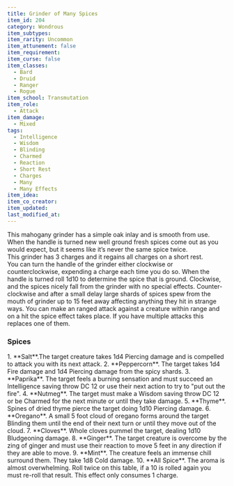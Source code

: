 ```yaml
---
title: Grinder of Many Spices
item_id: 204
category: Wondrous
item_subtypes: 
item_rarity: Uncommon
item_attunement: false
item_requirement: 
item_curse: false
item_classes: 
  - Bard
  - Druid
  - Ranger
  - Rogue
item_school: Transmutation
item_role: 
  - Attack
item_damage: 
  - Mixed
tags:
  - Intelligence
  - Wisdom
  - Blinding
  - Charmed
  - Reaction
  - Short Rest
  - Charges
  - Many
  - Many Effects
item_idea: 
item_co_creator: 
item_updated: 
last_modified_at: 
---
```


This mahogany grinder has a simple oak inlay and is smooth from use. When the handle is turned new well ground fresh spices come out as you would expect, but it seems like it’s never the same spice twice.  
This grinder has 3 charges and it regains all charges on a short rest.  
You can turn the handle of the grinder either clockwise or counterclockwise, expending a charge each time you do so. When the handle is turned roll 1d10 to determine the spice that is ground. Clockwise, and the spices nicely fall from the grinder with no special effects. Counter-clockwise and after a small delay large shards of spices spew from the mouth of grinder up to 15 feet away affecting anything they hit in strange ways. You can make an ranged attack against a creature within range and on a hit the spice effect takes place. If you have multiple attacks this replaces one of them.

<!--excerpt-->
### Spices
<p>
1.  **Salt**.The target creature takes 1d4 Piercing damage and is compelled to attack you with its next attack.
2.  **Peppercorn**. The target takes 1d4 Fire damage and 1d4 Piercing damage from the spicy shards.
3.  **Paprika**. The target feels a burning sensation and must succeed an Intelligence saving throw DC 12 or use their next action to try to "put out the fire".
4.  **Nutmeg**. The target must make a Wisdom saving throw DC 12 or be Charmed for the next minute or until they take damage.
5.  **Thyme**. Spines of dried thyme pierce the target doing 1d10 Piercing damage.
6.  **Oregano**. A small 5 foot cloud of oregano forms around the target Blinding them until the end of their next turn or until they move out of the cloud.
7.  **Cloves**. Whole cloves pummel the target, dealing 1d10 Bludgeoning damage.
8.  **Ginger**. The target creature is overcome by the zing of ginger and must use their reaction to move 5 feet in any direction if they are able to move.
9.  **Mint**. The creature feels an immense chill surround them. They take 1d8 Cold damage.
10.  **All Spice**. The aroma is almost overwhelming. Roll twice on this table, if a 10 is rolled again you must re-roll that result. This effect only consumes 1 charge.
</p>
